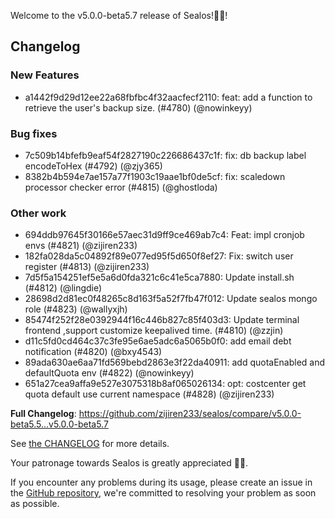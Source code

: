 Welcome to the v5.0.0-beta5.7 release of Sealos!🎉🎉!



## Changelog
### New Features
* a1442f9d29d12ee22a68fbfbc4f32aacfecf2110: feat: add a function to retrieve the user's backup size. (#4780) (@nowinkeyy)
### Bug fixes
* 7c509b14bfefb9eaf54f2827190c226686437c1f: fix: db backup label encodeToHex (#4792) (@zjy365)
* 8382b4b594e7ae157a77f1903c19aae1bf0de5cf: fix: scaledown processor checker error (#4815) (@ghostloda)
### Other work
* 694ddb97645f30166e57aec31d9ff9ce469ab7c4: Feat: impl cronjob envs (#4821) (@zijiren233)
* 182fa028da5c04892f89e077ed95f5d650f8ef27: Fix: switch user register (#4813) (@zijiren233)
* 7d5f5a154251ef5e5a6d0fda321c6c41e5ca7880: Update install.sh (#4812) (@lingdie)
* 28698d2d81ec0f48265c8d163f5a52f7fb47f012: Update sealos mongo role (#4823) (@wallyxjh)
* 85474f252f28e0392944f16c446b827c85f403d3: Update terminal frontend ,support customize keepalived time. (#4810) (@zzjin)
* d11c5fd0cd464c37c3fe95e6ae5adc6a5065b0f0: add email debt notification (#4820) (@bxy4543)
* 89ada630ae6aa71fd569bebd2863e3f22da40911: add quotaEnabled and defaultQuota env (#4822) (@nowinkeyy)
* 651a27cea9affa9e527e3075318b8af065026134: opt: costcenter get quota default use current namespace (#4828) (@zijiren233)

**Full Changelog**: https://github.com/zijiren233/sealos/compare/v5.0.0-beta5.5...v5.0.0-beta5.7

See [the CHANGELOG](https://github.com/zijiren233/sealos/blob/main/CHANGELOG/CHANGELOG.md) for more details.

Your patronage towards Sealos is greatly appreciated 🎉🎉.

If you encounter any problems during its usage, please create an issue in the [GitHub repository](https://github.com/zijiren233/sealos), we're committed to resolving your problem as soon as possible.
